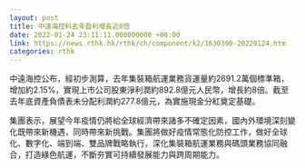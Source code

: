 ```yaml
---
layout: post
title: 中遠海控料去年盈利增長近8倍
date: 2022-01-24 23:11:11.000000000 +08:00
link: https://news.rthk.hk/rthk/ch/component/k2/1630390-20220124.htm
categories: rthk
---
```


中遠海控公布，經初步測算，去年集裝箱航運業務貨運量約2691.2萬個標準箱，增加約2.15%，實現上市公司股東淨利潤約892.8億元人民幣，增長約8倍。截至去年底資產負債表未分配利潤約277.8億元，為實施現金分紅奠定基礎。

集團表示，展望今年疫情仍將給全球經濟帶來諸多不確定因素，國內外環境深刻變化既帶來新機遇，同時帶來新挑戰。集團將做好疫情常態化防控工作，做好全球化、數字化、端到端、雙品牌戰略執行，深化集裝箱航運業務與碼頭業務協同融合，打造綠色航運，不斷夯實可持續發展能力與跨周期能力。
